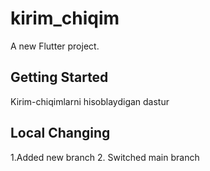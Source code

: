 # kirim_chiqim

A new Flutter project.

## Getting Started

Kirim-chiqimlarni hisoblaydigan dastur

## Local Changing
1.Added new branch 
2. Switched main branch